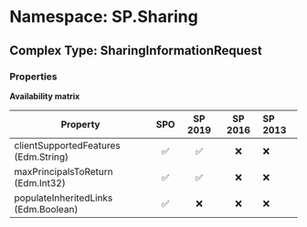 # Namespace: SP.Sharing

## Complex Type: SharingInformationRequest

### Properties

**Availability matrix**

Property | SPO | SP 2019 | SP 2016 | SP 2013
----------|:---:|:-------:|:-------:|:-------
clientSupportedFeatures (Edm.String) | ✅ | ✅ | ❌ | ❌
maxPrincipalsToReturn (Edm.Int32) | ✅ | ✅ | ❌ | ❌
populateInheritedLinks (Edm.Boolean) | ✅ | ❌ | ❌ | ❌
